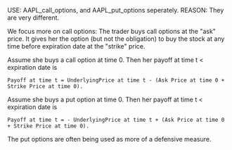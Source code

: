 USE: AAPL_call_options, and AAPL_put_options seperately. 
REASON: They are very different. 

We focus more on call options: The trader buys call options at the "ask" price. It gives her the option (but not the obligation) 
to buy the stock at any time before expiration date at the "strike" price. 

Assume she buys a call option at time 0. Then her payoff at time t < expiration date is 
```
Payoff at time t = UnderlyingPrice at time t - (Ask Price at time 0 + Strike Price at time 0). 
```
Assume she buys a put option at time 0. Then her payoff at time t < expiration date is 
```
Payoff at time t = - UnderlyingPrice at time t + (Ask Price at time 0 + Strike Price at time 0). 
```
The put options are often being used as more of a defensive measure. 
